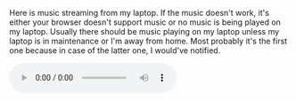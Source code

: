 Here is music streaming from my laptop. If the music doesn't work, it's either
your browser doesn't support music or no music is being played on my laptop. Usually
there should be music playing on my laptop unless my laptop is in maintenance or I'm
away from home. Most probably it's the first one because in case of the latter one, I
would've notified.

<audio controls>
    <source src="http://45.125.220.32:8000/mpd.ogg" type="audio/ogg">
</audio>
